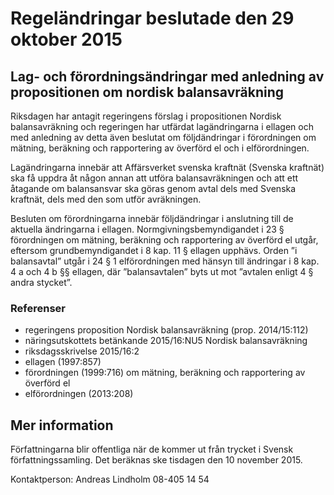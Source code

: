 # Regeländringar beslutade den 29 oktober 2015

## Lag- och förordningsändringar med anledning av propositionen om nordisk balansavräkning

Riksdagen har antagit regeringens förslag i propositionen Nordisk balansavräkning och regeringen har utfärdat lagändringarna i ellagen och med anledning av detta även beslutat om följdändringar i förordningen om mätning, beräkning och rapportering av överförd el och i elförordningen.

Lagändringarna innebär att Affärsverket svenska kraftnät (Svenska kraftnät) ska få uppdra åt någon annan att utföra balansavräkningen och att ett åtagande om balansansvar ska göras genom avtal dels med Svenska kraftnät, dels med den som utför avräkningen.

Besluten om förordningarna innebär följdändringar i anslutning till de aktuella ändringarna i ellagen. Normgivningsbemyndigandet i 23 § förordningen om mätning, beräkning och rapportering av överförd el utgår, eftersom grundbemyndigandet i 8 kap. 11 § ellagen upphävs. Orden ”i balansavtal” utgår i 24 § 1 elförordningen med hänsyn till ändringar i 8 kap. 4 a och 4 b §§ ellagen, där ”balansavtalen” byts ut mot ”avtalen enligt 4 § andra stycket”.

### Referenser

* regeringens proposition Nordisk balansavräkning (prop. 2014/15:112)
* näringsutskottets betänkande 2015/16:NU5 Nordisk balansavräkning
* riksdagsskrivelse 2015/16:2
* ellagen (1997:857)
* förordningen (1999:716) om mätning, beräkning och rapportering av överförd el
* elförordningen (2013:208)

## Mer information

Författningarna blir offentliga när de kommer ut från trycket i Svensk författningssamling. Det beräknas ske tisdagen den 10 november 2015.

Kontaktperson:
Andreas Lindholm 08-405 14 54
